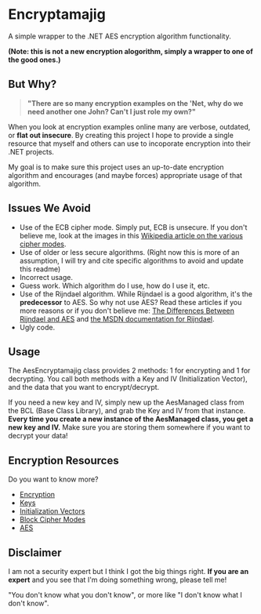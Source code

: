 # Encryptamajig

A simple wrapper to the .NET AES encryption algorithm functionality.

**(Note: this is not a new encryption alogorithm, simply a wrapper to one of the good ones.)**

## But Why?

> **"There are so many encryption examples on the 'Net, why do we need another one John?  Can't I just role my own?"**

When you look at encryption examples online many are verbose, outdated, or **flat out insecure**.  By creating this project I hope to provide a single resource that myself and others can use to incoporate encryption into their .NET projects.

My goal is to make sure this project uses an up-to-date encryption algorithm and encourages (and maybe forces) appropriate usage of that algorithm.

## Issues We Avoid
 
 - Use of the ECB cipher mode.  Simply put, ECB is unsecure.  If you don't believe me, look at the images in this [Wikipedia article on the various cipher modes](http://en.wikipedia.org/wiki/Block_cipher_modes_of_operation).
 - Use of older or less secure algorithms. (Right now this is more of an assumption, I will try and cite specific algorithms to avoid and update this readme)
 - Incorrect usage.
 - Guess work.  Which algorithm do I use, how do I use it, etc.
 - Use of the Rijndael algorithm.  While Rijndael is a good algorithm, it's the **predecessor** to AES. So why not use AES?  Read these articles if you more reasons or if you don't believe me: [The Differences Between Rijndael and AES](http://blogs.msdn.com/b/shawnfa/archive/2006/10/09/the-differences-between-rijndael-and-aes.aspx) and [the MSDN documentation for Rijndael](http://msdn.microsoft.com/en-us/library/system.security.cryptography.rijndael(v=vs.90).aspx).
 - Ugly code.

## Usage

The AesEncryptamajig class provides 2 methods: 1 for encrypting and 1 for decrypting.  You call both methods with a Key and IV (Initialization Vector), and the data that you want to encrypt/decrypt.

If you need a new key and IV, simply new up the AesManaged class from the BCL (Base Class Library), and grab the Key and IV from that instance.  **Every time you create a new instance of the AesManaged class, you get a new key and IV.**  Make sure you are storing them somewhere if you want to decrypt your data!

## Encryption Resources

Do you want to know more?

- [Encryption](http://en.wikipedia.org/wiki/Encryption)
- [Keys](http://en.wikipedia.org/wiki/Key_(cryptography))
- [Initialization Vectors](http://en.wikipedia.org/wiki/Initialization_vector)
- [Block Cipher Modes](http://en.wikipedia.org/wiki/Block_cipher_modes_of_operation)
- [AES](http://en.wikipedia.org/wiki/Advanced_Encryption_Standard)

## Disclaimer

I am not a security expert but I think I got the big things right.  **If you are an expert** and you see that I'm doing something wrong, please tell me!

"You don't know what you don't know", or more like "I don't know what I don't know".